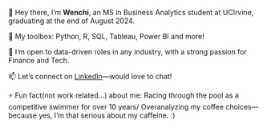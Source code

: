 👋 Hey there, I’m **Wenchi**, an MS in Business Analytics student at UCIrvine, graduating at the end of August 2024.   

🌱 My toolbox: Python, R, SQL, Tableau, Power BI and more!  

🚀 I’m open to data-driven roles in any industry, with a strong passion for Finance and Tech.   

📫 Let’s connect on [LinkedIn](https://www.linkedin.com/in/wen-chi-tseng/"link")—would love to chat!    

⚡ Fun fact(not work related...) about me: Racing through the pool as a competitive swimmer for over 10 years/ Overanalyzing my coffee choices— because yes, I’m that serious about my caffeine. :)

<!---
wenchitseng/wenchitseng is a ✨ special ✨ repository because its `README.md` (this file) appears on your GitHub profile.
You can click the Preview link to take a look at your changes.
--->
